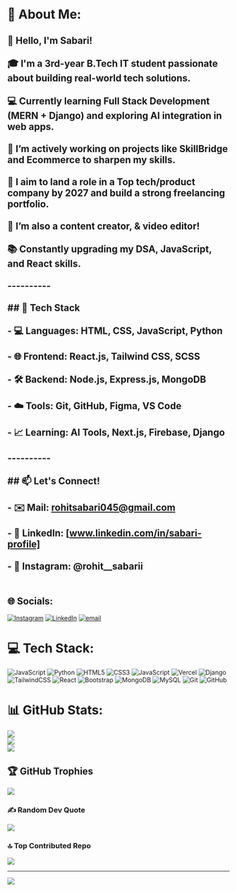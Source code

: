# 💫 About Me:
## 👋 Hello, I'm Sabari!  <br><br>🎓 I'm a 3rd-year B.Tech IT student passionate about building real-world tech solutions. <br><br>💻 Currently learning Full Stack Development (MERN + Django) and exploring AI integration  in web apps.<br>  <br>🌱 I’m actively working on projects like SkillBridge and Ecommerce to sharpen my skills. <br><br>📌 I aim to land a role in a Top tech/product company by 2027 and build a strong freelancing portfolio. <br><br>📸 I’m also a content creator, & video editor!<br><br>📚 Constantly upgrading my DSA, JavaScript, and React skills.<br><br>----------<br><br>## 🔧 Tech Stack<br><br>- 💻 Languages: HTML, CSS, JavaScript, Python<br><br>- 🌐 Frontend: React.js, Tailwind CSS, SCSS<br><br>- 🛠️ Backend: Node.js, Express.js, MongoDB<br><br>- ☁️ Tools: Git, GitHub, Figma, VS Code<br><br>- 📈 Learning: AI Tools, Next.js, Firebase, Django<br><br>----------<br><br>## 📫 Let's Connect!<br><br>- ✉️ Mail: rohitsabari045@gmail.com<br><br>- 💼 LinkedIn: [www.linkedin.com/in/sabari-profile]<br><br>- 📸 Instagram: @rohit__sabarii<br><br>


## 🌐 Socials:
[![Instagram](https://img.shields.io/badge/Instagram-%23E4405F.svg?logo=Instagram&logoColor=white)](https://instagram.com/rohit_sabarii) [![LinkedIn](https://img.shields.io/badge/LinkedIn-%230077B5.svg?logo=linkedin&logoColor=white)](https://linkedin.com/in/sabari-profile) [![email](https://img.shields.io/badge/Email-D14836?logo=gmail&logoColor=white)](mailto:rohitsabari045@gmail.com) 

# 💻 Tech Stack:
![JavaScript](https://img.shields.io/badge/javascript-%23323330.svg?style=plastic&logo=javascript&logoColor=%23F7DF1E) ![Python](https://img.shields.io/badge/python-3670A0?style=plastic&logo=python&logoColor=ffdd54) ![HTML5](https://img.shields.io/badge/html5-%23E34F26.svg?style=plastic&logo=html5&logoColor=white) ![CSS3](https://img.shields.io/badge/css3-%231572B6.svg?style=plastic&logo=css3&logoColor=white) ![JavaScript](https://img.shields.io/badge/javascript-%23323330.svg?style=plastic&logo=javascript&logoColor=%23F7DF1E) ![Vercel](https://img.shields.io/badge/vercel-%23000000.svg?style=plastic&logo=vercel&logoColor=white) ![Django](https://img.shields.io/badge/django-%23092E20.svg?style=plastic&logo=django&logoColor=white) ![TailwindCSS](https://img.shields.io/badge/tailwindcss-%2338B2AC.svg?style=plastic&logo=tailwind-css&logoColor=white) ![React](https://img.shields.io/badge/react-%2320232a.svg?style=plastic&logo=react&logoColor=%2361DAFB) ![Bootstrap](https://img.shields.io/badge/bootstrap-%238511FA.svg?style=plastic&logo=bootstrap&logoColor=white) ![MongoDB](https://img.shields.io/badge/MongoDB-%234ea94b.svg?style=plastic&logo=mongodb&logoColor=white) ![MySQL](https://img.shields.io/badge/mysql-4479A1.svg?style=plastic&logo=mysql&logoColor=white) ![Git](https://img.shields.io/badge/git-%23F05033.svg?style=plastic&logo=git&logoColor=white) ![GitHub](https://img.shields.io/badge/github-%23121011.svg?style=plastic&logo=github&logoColor=white)
# 📊 GitHub Stats:
![](https://github-readme-stats.vercel.app/api?username=G-Sabari&theme=algolia&hide_border=false&include_all_commits=true&count_private=true)<br/>
![](https://nirzak-streak-stats.vercel.app/?user=G-Sabari&theme=algolia&hide_border=false)<br/>
![](https://github-readme-stats.vercel.app/api/top-langs/?username=G-Sabari&theme=algolia&hide_border=false&include_all_commits=true&count_private=true&layout=compact)

## 🏆 GitHub Trophies
![](https://github-profile-trophy.vercel.app/?username=G-Sabari&theme=neon&no-frame=false&no-bg=false&margin-w=4)

### ✍️ Random Dev Quote
![](https://quotes-github-readme.vercel.app/api?type=horizontal&theme=light)

### 🔝 Top Contributed Repo
![](https://github-contributor-stats.vercel.app/api?username=G-Sabari&limit=5&theme=buefy&combine_all_yearly_contributions=true)

---
[![](https://visitcount.itsvg.in/api?id=G-Sabari&icon=7&color=1)](https://visitcount.itsvg.in)

<!-- Proudly created with GPRM ( https://gprm.itsvg.in ) -->
